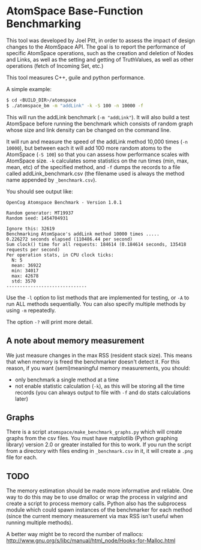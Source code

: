 # AtomSpace Base-Function Benchmarking

This tool was developed by Joel Pitt, in order to assess the impact
of design changes to the AtomSpace API.  The goal is to report the
performance of specific AtomSpace operations, such as the creation
and deletion of Nodes and Links, as well as the setting and getting
of TruthValues, as well as other operations (fetch of Incoming Set,
etc.)

This tool measures C++, guile and python performance.

A simple example:

```bash
$ cd <BUILD_DIR>/atomspace
$ ./atomspace_bm -m "addLink" -k -S 100 -n 10000 -f
```

This will run the addLink benchmark (`-m "addLink"`). It will also build
a test AtomSpace before running the benchmark which consists of random
graph whose size and link density can be changed on the command line.

It will run and measure the speed of the addLink method 10,000 times
(`-n 10000`), but between each it will add 100 more random atoms to the
AtomSpace (`-S 100`) so that you can assess how performance scales with
AtomSpace size. `-k` calculates some statistics on the run times (min,
max, mean, etc) of the specified method, and `-f` dumps the records to a
file called addLink_benchmark.csv (the filename used is always the
method name appended by `_benchmark.csv`).

You should see output like:

```
OpenCog Atomspace Benchmark - Version 1.0.1

Random generator: MT19937
Random seed: 1454704931

Ignore this: 32619
Benchmarking AtomSpace's addLink method 10000 times .....
0.226272 seconds elapsed (110486.44 per second)
Sum clock() time for all requests: 184614 (0.184614 seconds, 135418 requests per second)
Per operation stats, in CPU clock ticks:
  N: 5
  mean: 36922
  min: 34017
  max: 42678
  std: 3570
------------------------------
```

Use the `-l` option to list methods that are implemented for testing,
or `-A` to run ALL methods sequentially. You can also specify multiple
methods by using `-m` repeatedly.

The option `-?` will print more detail.

## A note about memory measurement ##

We just measure changes in the max RSS (resident stack size). This
means that when memory is freed the benchmarker doesn't detect it.
For this reason, if you want (semi)meaningful memory measurements,
you should:

- only benchmark a single method at a time
- not enable statistic calculation (`-k`), as this will be storing all
  the time records (you can always output to file with `-f` and do stats
  calculations later)

## Graphs ##

There is a script `atomspace/make_benchmark_graphs.py` which will
create graphs from the csv files. You must have matplotlib (Python graphing
library) version 2.0 or greater installed for this to work. If you run the
script from a directory with files ending in `_benchmark.csv` in it, it will
create a `.png` file for each.

## TODO ##

The memory estimation should be made more informative and reliable. One way to
do this may be to use dmalloc or wrap the process in valgrind and create
a script to process memory calls. Python also has the subprocess module which
could spawn instances of the benchmarker for each method (since the current
memory measurement via max RSS isn't useful when running multiple methods).

A better way might be to record the number of mallocs:
http://www.gnu.org/s/libc/manual/html_node/Hooks-for-Malloc.html
